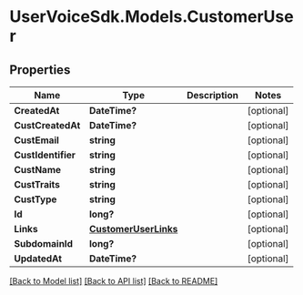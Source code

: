 # UserVoiceSdk.Models.CustomerUser
## Properties

Name | Type | Description | Notes
------------ | ------------- | ------------- | -------------
**CreatedAt** | **DateTime?** |  | [optional] 
**CustCreatedAt** | **DateTime?** |  | [optional] 
**CustEmail** | **string** |  | [optional] 
**CustIdentifier** | **string** |  | [optional] 
**CustName** | **string** |  | [optional] 
**CustTraits** | **string** |  | [optional] 
**CustType** | **string** |  | [optional] 
**Id** | **long?** |  | [optional] 
**Links** | [**CustomerUserLinks**](CustomerUserLinks.md) |  | [optional] 
**SubdomainId** | **long?** |  | [optional] 
**UpdatedAt** | **DateTime?** |  | [optional] 

[[Back to Model list]](../README.md#documentation-for-models) [[Back to API list]](../README.md#documentation-for-api-endpoints) [[Back to README]](../README.md)

